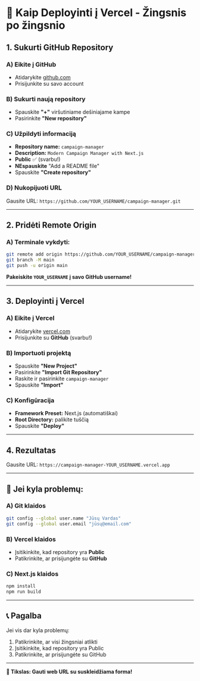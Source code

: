 # 🚀 Kaip Deployinti į Vercel - Žingsnis po žingsnio

## **1. Sukurti GitHub Repository**

### A) Eikite į GitHub
- Atidarykite [github.com](https://github.com)
- Prisijunkite su savo account

### B) Sukurti naują repository
- Spauskite **"+"** viršutiniame dešiniajame kampe
- Pasirinkite **"New repository"**

### C) Užpildyti informaciją
- **Repository name:** `campaign-manager`
- **Description:** `Modern Campaign Manager with Next.js`
- **Public** ✅ (svarbu!)
- **NEspauskite** "Add a README file"
- Spauskite **"Create repository"**

### D) Nukopijuoti URL
Gausite URL: `https://github.com/YOUR_USERNAME/campaign-manager.git`

---

## **2. Pridėti Remote Origin**

### A) Terminale vykdyti:
```bash
git remote add origin https://github.com/YOUR_USERNAME/campaign-manager.git
git branch -M main
git push -u origin main
```

**Pakeiskite `YOUR_USERNAME` į savo GitHub username!**

---

## **3. Deployinti į Vercel**

### A) Eikite į Vercel
- Atidarykite [vercel.com](https://vercel.com)
- Prisijunkite su **GitHub** (svarbu!)

### B) Importuoti projektą
- Spauskite **"New Project"**
- Pasirinkite **"Import Git Repository"**
- Raskite ir pasirinkite `campaign-manager`
- Spauskite **"Import"**

### C) Konfigūracija
- **Framework Preset:** Next.js (automatiškai)
- **Root Directory:** palikite tuščią
- Spauskite **"Deploy"**

---

## **4. Rezultatas**

Gausite URL: `https://campaign-manager-YOUR_USERNAME.vercel.app`

---

## **🔧 Jei kyla problemų:**

### A) Git klaidos
```bash
git config --global user.name "Jūsų Vardas"
git config --global user.email "jūsų@email.com"
```

### B) Vercel klaidos
- Įsitikinkite, kad repository yra **Public**
- Patikrinkite, ar prisijungėte su **GitHub**

### C) Next.js klaidos
```bash
npm install
npm run build
```

---

## **📞 Pagalba**

Jei vis dar kyla problemų:
1. Patikrinkite, ar visi žingsniai atlikti
2. Įsitikinkite, kad repository yra Public
3. Patikrinkite, ar prisijungėte su GitHub

---

**🎯 Tikslas: Gauti web URL su suskleidžiama forma!**

